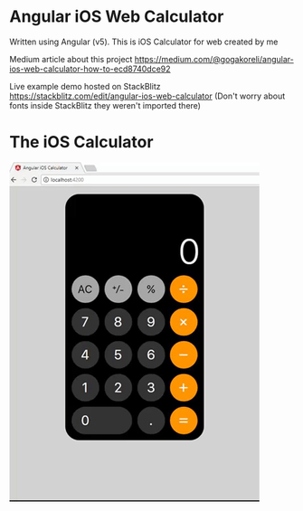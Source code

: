 # Angular iOS Web Calculator

Written using Angular (v5). This is iOS Calculator for web created by me

Medium article about this project https://medium.com/@gogakoreli/angular-ios-web-calculator-how-to-ecd8740dce92

Live example demo hosted on StackBlitz https://stackblitz.com/edit/angular-ios-web-calculator
(Don't worry about fonts inside StackBlitz they weren't imported there)

# The iOS Calculator
![Alt text](/src/assets/iOS-calculator.gif?raw=true "iOS Calculator GIF")

